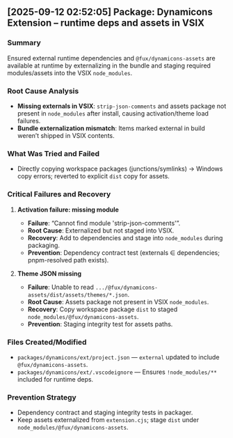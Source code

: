 ## **[2025-09-12 02:52:05] Package: Dynamicons Extension – runtime deps and assets in VSIX**

### **Summary**

Ensured external runtime dependencies and `@fux/dynamicons-assets` are available at runtime by externalizing in the bundle and staging required modules/assets into the VSIX `node_modules`.

### **Root Cause Analysis**

- **Missing externals in VSIX**: `strip-json-comments` and assets package not present in `node_modules` after install, causing activation/theme load failures.
- **Bundle externalization mismatch**: Items marked external in build weren’t shipped in VSIX contents.

### **What Was Tried and Failed**

- Directly copying workspace packages (junctions/symlinks) → Windows copy errors; reverted to explicit `dist` copy for assets.

### **Critical Failures and Recovery**

1. **Activation failure: missing module**
    - **Failure**: “Cannot find module 'strip-json-comments'”.
    - **Root Cause**: Externalized but not staged into VSIX.
    - **Recovery**: Add to dependencies and stage into `node_modules` during packaging.
    - **Prevention**: Dependency contract test (externals ∈ dependencies; pnpm-resolved path exists).

2. **Theme JSON missing**
    - **Failure**: Unable to read `.../@fux/dynamicons-assets/dist/assets/themes/*.json`.
    - **Root Cause**: Assets package not present in VSIX `node_modules`.
    - **Recovery**: Copy workspace package `dist` to staged `node_modules/@fux/dynamicons-assets`.
    - **Prevention**: Staging integrity test for assets paths.

### **Files Created/Modified**

- `packages/dynamicons/ext/project.json` — `external` updated to include `@fux/dynamicons-assets`.
- `packages/dynamicons/ext/.vscodeignore` — Ensures `!node_modules/**` included for runtime deps.

### **Prevention Strategy**

- Dependency contract and staging integrity tests in packager.
- Keep assets externalized from `extension.cjs`; stage `dist` under `node_modules/@fux/dynamicons-assets`.

